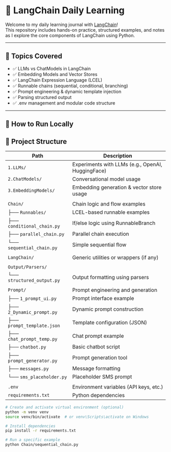 # 📘 LangChain Daily Learning

Welcome to my daily learning journal with [LangChain](https://www.langchain.com/)!  
This repository includes hands-on practice, structured examples, and notes as I explore the core components of LangChain using Python.

---

## 🧠 Topics Covered

- ✅ LLMs vs ChatModels in LangChain
- ✅ Embedding Models and Vector Stores
- ✅ LangChain Expression Language (LCEL)
- ✅ Runnable chains (sequential, conditional, branching)
- ✅ Prompt engineering & dynamic template injection
- ✅ Parsing structured output
- ✅ .env management and modular code structure

---

## 🚀 How to Run Locally


## 📁 Project Structure

| Path                       | Description                                       |
| -------------------------- | ------------------------------------------------- |
| `1.LLMs/`                  | Experiments with LLMs (e.g., OpenAI, HuggingFace) |
| `2.ChatModels/`            | Conversational model usage                        |
| `3.EmbeddingModels/`       | Embedding generation & vector store usage         |
|                            |                                                   |
| `Chain/`                   | Chain logic and flow examples                     |
| ├── `Runnables/`           | LCEL-based runnable examples                      |
| ├── `conditional_chain.py` | If/else logic using RunnableBranch                |
| ├── `parallel_chain.py`    | Parallel chain execution                          |
| └── `sequential_chain.py`  | Simple sequential flow                            |
|                            |                                                   |
| `LangChain/`               | Generic utilities or wrappers (if any)            |
|                            |                                                   |
| `Output/Parsers/`          |                                                   |
| └── `structured_output.py` | Output formatting using parsers                   |
|                            |                                                   |
| `Prompt/`                  | Prompt engineering and generation                 |
| ├── `1_prompt_ui.py`       | Prompt interface example                          |
| ├── `2_Dynamic_prompt.py`  | Dynamic prompt construction                       |
| ├── `prompt_template.json` | Template configuration (JSON)                     |
| ├── `chat_prompt_temp.py`  | Chat prompt example                               |
| ├── `chatbot.py`           | Basic chatbot script                              |
| ├── `prompt_generator.py`  | Prompt generation tool                            |
| ├── `messages.py`          | Message formatting                                |
| └── `sms_placeholder.py`   | Placeholder SMS prompt                            |
|                            |                                                   |
| `.env`                     | Environment variables (API keys, etc.)            |
| `requirements.txt`         | Python dependencies                               |

```bash
# Create and activate virtual environment (optional)
python -m venv venv
source venv/bin/activate  # or venv\Scripts\activate on Windows

# Install dependencies
pip install -r requirements.txt

# Run a specific example
python Chain/sequential_chain.py

